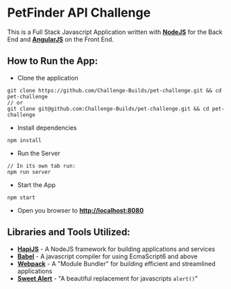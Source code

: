 # PetFinder API Challenge

This is a Full Stack Javascript Application written with [**NodeJS**](https://nodejs.org/en/) for the Back End and [**AngularJS**](https://angularjs.org/) on the Front End. 

## How to Run the App:
  * Clone the application
```
git clone https://github.com/Challenge-Builds/pet-challenge.git && cd pet-challenge
// or
git clone git@github.com:Challenge-Builds/pet-challenge.git && cd pet-challenge
```
  * Install dependencies
```
npm install
```
  * Run the Server
```
// In its own tab run:
npm run server
```
  * Start the App
```
npm start
```
  * Open you browser to [**http://localhost:8080**](http://localhost:8080)

## Libraries and Tools Utilized:
  * [**HapiJS**](http://hapijs.com/) - A NodeJS framework for building applications and services
  * [**Babel**](https://babeljs.io/) - A javascript compiler for using EcmaScript6 and above
  * [**Webpack**](https://webpack.github.io/) - A "Module Bundler" for building efficient and streamlined applications
  * [**Sweet Alert**](http://t4t5.github.io/sweetalert/) - "A beautiful replacement for javascripts `alert()`"

